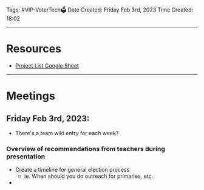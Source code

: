 Tags: #VIP-VoterTech🗳
Date Created: Friday Feb 3rd, 2023
Time Created: 18:02

---
# Resources
- [Project List Google Sheet](https://docs.google.com/spreadsheets/d/1Rm8cd-zLZk9mxOjWtC4koLFAmA5vKNi4t1716zgKS0A/edit#gid=0)

---
# Meetings
## Friday Feb 3rd, 2023:
- There's a team wiki entry for each week?

### Overview of recommendations from teachers during presentation
- Create a timeline for general election process
	- ie. When should you do outreach for primaries, etc.
- 